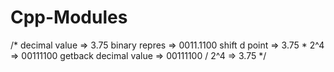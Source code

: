 # Cpp-Modules

/*
decimal value => 3.75
binary repres => 0011.1100
shift d point => 3.75 * 2^4 => 00111100
getback decimal value => 00111100 / 2^4 => 3.75
*/

